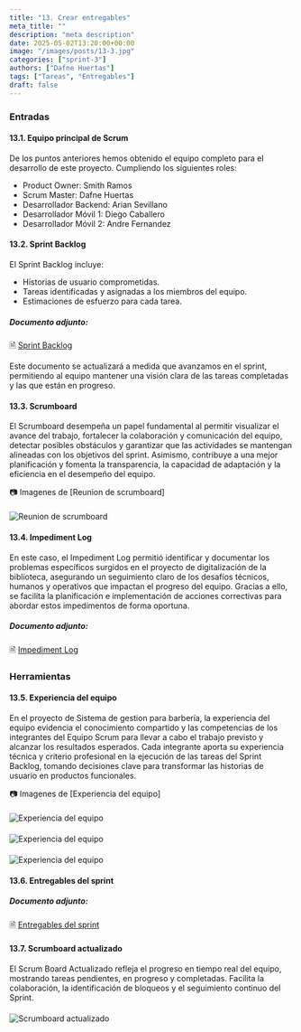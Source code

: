 ```yaml
---
title: "13. Crear entregables"
meta_title: ""
description: "meta description"
date: 2025-05-02T13:20:00+00:00
image: "/images/posts/13-3.jpg"
categories: ["sprint-3"]
authors: ["Dafne Huertas"]
tags: ["Tareas", "Entregables"]
draft: false
---
```

### Entradas

#### 13.1. Equipo principal de Scrum
De los puntos anteriores hemos obtenido el equipo completo para el desarrollo de este proyecto. Cumpliendo los siguientes roles:

- Product Owner: Smith Ramos
- Scrum Master: Dafne Huertas
- Desarrollador Backend: Arian Sevillano
- Desarrollador Móvil 1: Diego Caballero
- Desarrollador Móvil 2: Andre Fernandez

#### 13.2. Sprint Backlog
El Sprint Backlog incluye:
- Historias de usuario comprometidas.
- Tareas identificadas y asignadas a los miembros del equipo.
- Estimaciones de esfuerzo para cada tarea.

##### **Documento adjunto:**
 🗎 [Sprint Backlog](https://docs.google.com/spreadsheets/d/15YSto_WIBjvxd10r10As0y2qlqSah_HV/edit?usp=sharing&ouid=105357714069578698229&rtpof=true&sd=true)

Este documento se actualizará a medida que avanzamos en el sprint, permitiendo al equipo mantener una visión clara de las tareas completadas y las que están en progreso.

#### 13.3. Scrumboard 
El Scrumboard desempeña un papel fundamental al permitir visualizar el avance del trabajo, fortalecer la colaboración y comunicación del equipo, detectar posibles obstáculos y garantizar que las actividades se mantengan alineadas con los objetivos del sprint. Asimismo, contribuye a una mejor planificación y fomenta la transparencia, la capacidad de adaptación y la eficiencia en el desempeño del equipo.

 📷 Imagenes de [Reunion de scrumboard]
 <img src="/images/sprint_3/reunion_scrum.png" 
     alt="Reunion de scrumboard" 
     style="display: block; margin: 20px auto; max-width: 100%;" />


#### 13.4. Impediment Log
En este caso, el Impediment Log permitió identificar y documentar los problemas específicos surgidos en el proyecto de digitalización de la biblioteca, asegurando un seguimiento claro de los desafíos técnicos, humanos y operativos que impactan el progreso del equipo. Gracias a ello, se facilita la planificación e implementación de acciones correctivas para abordar estos impedimentos de forma oportuna.

##### **Documento adjunto:**
 🗎 [Impediment Log](hW5Zx6lBl5vEHLh0/edit?usp=sharing)

### Herramientas

#### 13.5. Experiencia del equipo
En el proyecto de Sistema de gestion para barbería, la experiencia del equipo evidencia el conocimiento compartido y las competencias de los integrantes del Equipo Scrum para llevar a cabo el trabajo previsto y alcanzar los resultados esperados. Cada integrante aporta su experiencia técnica y criterio profesional en la ejecución de las tareas del Sprint Backlog, tomando decisiones clave para transformar las historias de usuario en productos funcionales.

 📷 Imagenes de [Experiencia del equipo]
 <img src="/images/sprint_3/scrumboard1.png" 
     alt="Experiencia del equipo" 
     style="display: block; margin: 20px auto; max-width: 100%;" />

 <img src="/images/sprint_3/scrumboard2.png" 
     alt="Experiencia del equipo" 
     style="display: block; margin: 20px auto; max-width: 100%;" />

 <img src="/images/sprint_3/scrumboard3.png" 
     alt="Experiencia del equipo" 
     style="display: block; margin: 20px auto; max-width: 100%;" />

#### 13.6. Entregables del sprint

##### **Documento adjunto:**
 🗎 [Entregables del sprint](https://drive.google.com/file/d/1e-3ocR6YHd4qShSkAvPp7HgbtcF6gdFP/view?usp=sharing)

#### 13.7. Scrumboard actualizado
El Scrum Board Actualizado refleja el progreso en tiempo real del equipo, mostrando tareas pendientes, en progreso y completadas. Facilita la colaboración, la identificación de bloqueos y el seguimiento continuo del Sprint.

<img src="/images/sprint_3/scrumboard_actualizado.png" 
     alt="Scrumboard actualizado" 
     style="display: block; margin: 20px auto; max-width: 100%;" />
